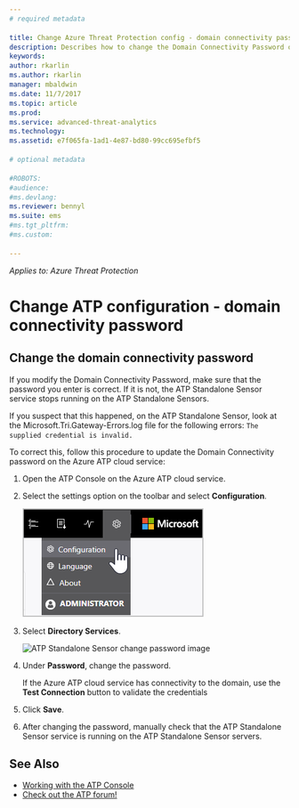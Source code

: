 ```yaml
---
# required metadata

title: Change Azure Threat Protection config - domain connectivity password | Microsoft Docs
description: Describes how to change the Domain Connectivity Password on the ATP Standalone Sensor.
keywords:
author: rkarlin
ms.author: rkarlin
manager: mbaldwin
ms.date: 11/7/2017
ms.topic: article
ms.prod:
ms.service: advanced-threat-analytics
ms.technology:
ms.assetid: e7f065fa-1ad1-4e87-bd80-99cc695efbf5

# optional metadata

#ROBOTS:
#audience:
#ms.devlang:
ms.reviewer: bennyl
ms.suite: ems
#ms.tgt_pltfrm:
#ms.custom:

---
```


*Applies to: Azure Threat Protection*



# Change ATP configuration - domain connectivity password



## Change the domain connectivity password
If you modify the Domain Connectivity Password, make sure that the password you enter is correct. If it is not, the ATP Standalone Sensor service stops running on the ATP Standalone Sensors.

If you suspect that this happened, on the ATP Standalone Sensor, look at the Microsoft.Tri.Gateway-Errors.log file for the following errors:
`The supplied credential is invalid.`

To correct this, follow this procedure to update the Domain Connectivity password on the Azure ATP cloud service:

1.  Open the ATP Console on the Azure ATP cloud service.

2.  Select the settings option on the toolbar and select **Configuration**.

    ![ATP configuration settings icon](media/atp-config-menu.png)

3.  Select **Directory Services**.

    ![ATP Standalone Sensor change password image](media/dirctory-services.png)

4.  Under **Password**, change the password.

    If the Azure ATP cloud service has connectivity to the domain, use the **Test Connection** button to validate the credentials

5.  Click **Save**.

6.  After changing the password, manually check that the ATP Standalone Sensor service is running on the ATP Standalone Sensor servers.



## See Also
- [Working with the ATP Console](working-with-ata-console.md)
- [Check out the ATP forum!](https://social.technet.microsoft.com/Forums/security/home?forum=mata)
